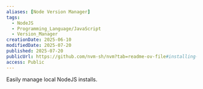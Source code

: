 ```yaml
---
aliases: [Node Version Manager]
tags:
  - NodeJS
  - Programming_Language/JavaScript
  - Version_Manager
creationDate: 2025-06-10
modifiedDate: 2025-07-20
published: 2025-07-20
publicUrl: https://github.com/nvm-sh/nvm?tab=readme-ov-file#installing-and-updating
access: Public
---
```


Easily manage local NodeJS installs.
